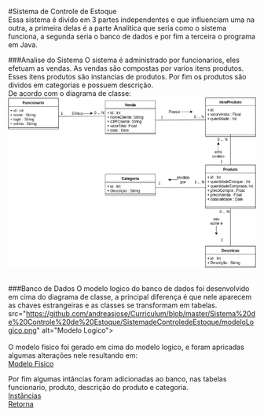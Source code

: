 #Sistema de Controle de Estoque<br>
Essa sistema é divido em 3 partes independentes e que influenciam uma na outra, a primeira delas é a parte Analitica que seria como o sistema funciona, a segunda seria o banco de dados e por fim a terceira o programa em Java.<br>

###Analise do Sistema
O sistema é administrado por funcionarios, eles efetuam as vendas. As vendas são compostas por varios itens produtos. Esses itens produtos são instancias de produtos. Por fim os produtos são dividos em categorias e possuem descrição.<br>
De acordo com o diagrama de classe:<br>
<img
src="https://github.com/andreasjose/Curriculum/blob/master/Sistema%20de%20Controle%20de%20Estoque/SistemadeControledeEstoque/Diagrama%20de%20Classe.png" alt="Diagrama de Classe"><br>
<br>

###Banco de Dados
O modelo logico do banco de dados foi desenvolvido em cima do diagrama de classe, a principal diferença é que nele aparecem as chaves estrangeiras e as classes se transformam em tabelas.<br>
src="https://github.com/andreasjose/Curriculum/blob/master/Sistema%20de%20Controle%20de%20Estoque/SistemadeControledeEstoque/modeloLogico.png" alt="Modelo Logico"><br>
<br>
O modelo fisico foi gerado em cima do modelo logico, e foram apricadas algumas alterações nele resultando em:<br>
<a href=”https://github.com/andreasjose/Curriculum/blob/master/Sistema%20de%20Controle%20de%20Estoque/SistemadeControledeEstoque/modeloFisico.sql”>Modelo Fisico</a><br>

Por fim algumas intâncias foram adicionadas ao banco, nas tabelas funcionario, produto, descrição do produto e categoria.<br>
<a href=”https://github.com/andreasjose/Curriculum/blob/master/Sistema%20de%20Controle%20de%20Estoque/SistemadeControledeEstoque/InsertsTabelas.sql”>Instâncias</a><br>
<a href=”https://github.com/andreasjose/Curriculum/blob/master/README.md”>Retorna</a>
